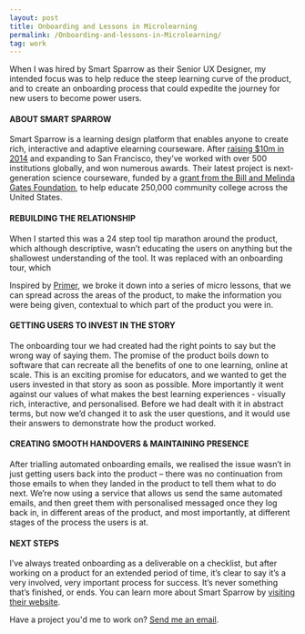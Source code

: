 ```yaml
---
layout: post
title: Onboarding and Lessons in Microlearning
permalink: /Onboarding-and-lessons-in-Microlearning/
tag: work
---
```


When I was hired by Smart Sparrow as their Senior UX Designer, my intended focus was to help reduce the steep learning curve of the product, and to create an onboarding process that could expedite the journey for new users to become power users. 

#### ABOUT SMART SPARROW
Smart Sparrow is a learning design platform that enables anyone to create rich, interactive and adaptive elearning courseware. 
After [raising $10m in 2014](http://www.marketwired.com/press-release/smart-sparrow-lands-in-the-us-and-raises-10-million-1888384.htm) and expanding to San Francisco, they’ve worked with over 500 institutions globally, and won numerous awards. Their latest project is next-generation science courseware, funded by a [grant from the Bill and Melinda Gates Foundation](http://www.afr.com/news/policy/education/bill-gates-backs-aussie-startup-smart-sparrow-20141005-jludb), to help educate 250,000 community college across the United States.

#### REBUILDING THE RELATIONSHIP
When I started this was a 24 step tool tip marathon around the product, which although descriptive, wasn’t educating the users on anything but the shallowest understanding of the tool. It was replaced with an onboarding tour, which 

Inspired by [Primer](https://www.yourprimer.com/), we broke it down into a series of micro lessons, that we can spread across the areas of the product, to make the information you were being given, contextual to which part of the product you were in. 

#### GETTING USERS TO INVEST IN THE STORY
The onboarding tour we had created had the right points to say but the wrong way of saying them. The promise of the product boils down to software that can recreate all the benefits of one to one learning, online at scale. This is an exciting promise for educators, and we wanted to get the users invested in that story as soon as possible. More importantly it went against our values of what makes the best learning experiences - visually rich, interactive, and personalised. Before we had dealt with it in abstract terms, but now we’d changed it to ask the user questions, and it would use their answers to demonstrate how the product worked. 


#### CREATING SMOOTH HANDOVERS & MAINTAINING PRESENCE
After trialling automated onboarding emails, we realised the issue wasn’t in just getting users back into the product – there was no continuation from those emails to when they landed in the product to tell them what to do next. We’re now using a service that allows us send the same automated emails, and then greet them with personalised messaged once they log back in, in different areas of the product, and most importantly, at different stages of the process the users is at.


#### NEXT STEPS
I’ve always treated onboarding as a deliverable on a checklist, but after working on a product for an extended period of time, it’s clear to say it’s a very involved, very important process for success. It’s never something that’s finished, or ends. You can learn more about Smart Sparrow by [visiting their website](https://www.smartsparrow.com/).

Have a project you'd me to work on? [Send me an email](mailto:dominic@considered.design).